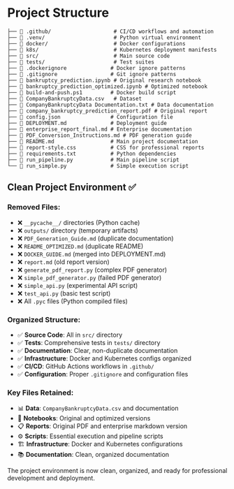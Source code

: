 # Project Structure

```
├── 📁 .github/                    # CI/CD workflows and automation
├── 📁 .venv/                      # Python virtual environment
├── 📁 docker/                     # Docker configurations
├── 📁 k8s/                        # Kubernetes deployment manifests
├── 📁 src/                        # Main source code
├── 📁 tests/                      # Test suites
├── 📄 .dockerignore              # Docker ignore patterns
├── 📄 .gitignore                 # Git ignore patterns
├── 📄 bankruptcy_prediction.ipynb # Original research notebook
├── 📄 bankruptcy_prediction_optimized.ipynb # Optimized notebook
├── 📄 build-and-push.ps1         # Docker build script
├── 📄 CompanyBankruptcyData.csv   # Dataset
├── 📄 CompanyBankruptcyData Documentation.txt # Data documentation
├── 📄 company_bankruptcy_prediction_report.pdf # Original report
├── 📄 config.json                # Configuration file
├── 📄 DEPLOYMENT.md              # Deployment guide
├── 📄 enterprise_report_final.md # Enterprise documentation
├── 📄 PDF_Conversion_Instructions.md # PDF generation guide
├── 📄 README.md                  # Main project documentation
├── 📄 report-style.css           # CSS for professional reports
├── 📄 requirements.txt           # Python dependencies
├── 📄 run_pipeline.py            # Main pipeline script
└── 📄 run_simple.py              # Simple execution script
```

## Clean Project Environment ✅

### Removed Files:
- ❌ `__pycache__/` directories (Python cache)
- ❌ `outputs/` directory (temporary artifacts)
- ❌ `PDF_Generation_Guide.md` (duplicate documentation)
- ❌ `README_OPTIMIZED.md` (duplicate README)
- ❌ `DOCKER_GUIDE.md` (merged into DEPLOYMENT.md)
- ❌ `report.md` (old report version)
- ❌ `generate_pdf_report.py` (complex PDF generator)
- ❌ `simple_pdf_generator.py` (failed PDF generator)
- ❌ `simple_api.py` (experimental API script)
- ❌ `test_api.py` (basic test script)
- ❌ All `.pyc` files (Python compiled files)

### Organized Structure:
- ✅ **Source Code**: All in `src/` directory
- ✅ **Tests**: Comprehensive tests in `tests/` directory
- ✅ **Documentation**: Clear, non-duplicate documentation
- ✅ **Infrastructure**: Docker and Kubernetes configs organized
- ✅ **CI/CD**: GitHub Actions workflows in `.github/`
- ✅ **Configuration**: Proper `.gitignore` and configuration files

### Key Files Retained:
- 📊 **Data**: `CompanyBankruptcyData.csv` and documentation
- 📓 **Notebooks**: Original and optimized versions
- 📋 **Reports**: Original PDF and enterprise markdown version
- ⚙️ **Scripts**: Essential execution and pipeline scripts
- 🏗️ **Infrastructure**: Docker and Kubernetes configurations
- 📚 **Documentation**: Clean, organized documentation

The project environment is now clean, organized, and ready for professional development and deployment.
